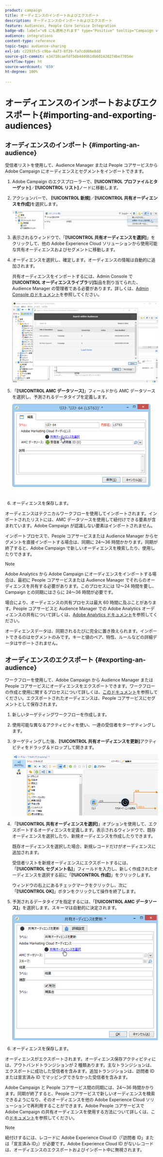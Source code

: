 ```yaml
---
product: campaign
title: オーディエンスのインポートおよびエクスポート
description: オーディエンスのインポートおよびエクスポート
feature: Audiences, People Core Service Integration
badge-v8: label="v8 にも適用されます" type="Positive" tooltip="Campaign v8 にも適用されます"
audience: integrations
content-type: reference
topic-tags: audience-sharing
exl-id: c2293fc5-c9ba-4a73-8f39-fa7cdd06e8dd
source-git-commit: e34718caefdf5db4ddd61db601420274be77054e
workflow-type: ht
source-wordcount: '659'
ht-degree: 100%

---
```



# オーディエンスのインポートおよびエクスポート{#importing-and-exporting-audiences}



## オーディエンスのインポート {#importing-an-audience}

受信者リストを使用して、Audience Manager または People コアサービスから Adobe Campaign にオーディエンスとセグメントをインポートできます。

1. Adobe Campaign のエクスプローラーで、**[!UICONTROL プロファイルとターゲット]**／**[!UICONTROL リスト]**&#x200B;ノードに移動します。
1. アクションバーで、 **[!UICONTROL 新規]**／**[!UICONTROL 共有オーディエンスを作成]**&#x200B;を選択します。

   ![](assets/aam_import_audience.png)

1. 表示されるウィンドウで、「**[!UICONTROL 共有オーディエンスを選択]**」をクリックして、他の Adobe Experience Cloud ソリューションから使用可能な共有オーディエンスおよびセグメントに移動します。
1. オーディエンスを選択し、確定します。オーディエンスの情報は自動的に追加されます。

   共有オーディエンスをインポートするには、Admin Console で&#x200B;**[!UICONTROL オーディエンスライブラリ]**&#x200B;製品を割り当てられた、Audience Manager の管理者である必要があります。詳しくは、[Admin Console のドキュメント](https://helpx.adobe.com/jp/enterprise/managing/user-guide.html)を参照してください。

   ![](assets/aam_import_audience_3.png)

1. 「**[!UICONTROL AMC データソース]**」フィールドから AMC データソースを選択し、予測されるデータタイプを定義します。

   ![](assets/aam_import_audience_2.png)

1. オーディエンスを保存します。

オーディエンスはテクニカルワークフローを使用してインポートされます。インポートされたリストには、AMC データソースを使用して紐付けできる要素が含まれています。Adobe Campaign が認識しない要素はインポートされません。

インポートプロセスで、People コアサービスまたは Audience Manager からセグメントを直接インポートする場合は、同期に 24～36 時間かかります。同期が終了すると、Adobe Campaign で新しいオーディエンスを検索したり、使用したりできます。

>[!NOTE]
>
>Adobe Analytics から Adobe Campaign にオーディエンスをインポートする場合は、最初に People コアサービスまたは Audience Manager でそれらのオーディエンスを共有する必要があります。このプロセスには 12～24 時間を要し、Campaign との同期にはさらに 24～36 時間が必要です。
>
>場合により、オーディエンスの共有プロセスは最大 60 時間に及ぶことがあります。People コアサービスと Audience Manager での Adobe Analytics オーディエンスの共有について詳しくは、[Adobe Analytics ドキュメント](https://experienceleague.adobe.com/docs/analytics/components/segmentation/segmentation-workflow/seg-publish.html?lang=ja)を参照してください。

オーディエンスデータは、同期されるたびに完全に置き換えられます。インポートできるのはセグメントのみです。キーと値のペア、特性、ルールなどの詳細データはサポートされません。

## オーディエンスのエクスポート {#exporting-an-audience}

ワークフローを使用して、Adobe Campaign から Audience Manager または People コアサービスにオーディエンスをエクスポートできます。ワークフローの作成と使用に関するプロセスについて詳しくは、[このドキュメント](../../workflow/using/building-a-workflow.md)を参照してください。エクスポートされたオーディエンスは、People コアサービスにセグメントとして保存されます。

1. 新しいターゲティングワークフローを作成します。
1. 使用可能な異なるアクティビティを使い、一連の受信者をターゲティングします。
1. ターゲティングした後、**[!UICONTROL 共有オーディエンスを更新]**&#x200B;アクティビティをドラッグ＆ドロップして開きます。

   ![](assets/aam_export_example.png)

1. 「**[!UICONTROL 共有オーディエンスを選択]**」オプションを使用して、エクスポートするオーディエンスを定義します。表示されるウィンドウで、既存オーディエンスを選択したり、新規オーディエンスを作成したりできます。

   既存オーディエンスを選択した場合、新規レコードだけがオーディエンスに追加されます。

   受信者リストを新規オーディエンスにエクスポートするには、「**[!UICONTROL セグメント名]**」フィールドを入力し、新しく作成されたオーディエンスを選択する前に「**[!UICONTROL 作成]**」をクリックします。

   ウィンドウの右上にあるチェックマークをクリックし、次に「**[!UICONTROL OK]**」ボタンをクリックして操作を終了します。

1. 予測されるデータタイプを指定するには、「**[!UICONTROL AMC データソース]**」を選択します。スキーマは自動的に決定されます。

   ![](assets/aam_export_audience_activity.png)

1. オーディエンスを保存します。

オーディエンスがエクスポートされます。オーディエンス保存アクティビティには、アウトバンドトランジションが 2 種類あります。主なトランジションは、エクスポートに成功した受信者を含みます。追加トランジションは、訪問者 ID または宣言済み ID でマッピングできなかった受信者を含みます。

Adobe Campaign と People コアサービス間の同期には、24～36 時間かかります。同期が終了すると、People コアサービスで新しいオーディエンスを検索できるようになり、そのオーディエンスを他の Adobe Experience Cloud ソリューションで再利用することができます。Adobe People コアサービスで Adobe Campaign の共有オーディエンスを使用する方法について詳しくは、この[ドキュメント](https://experienceleague.adobe.com/docs/core-services/interface/audiences/t-audience-create.html?lang=ja)を参照してください。

>[!NOTE]
>
>紐付けするには、レコードに Adobe Experience Cloud ID（「訪問者 ID」または「宣言済み ID」）が必要です。Adobe Experience Cloud ID がないレコードは、オーディエンスのエクスポートおよびインポート中に無視されます。
